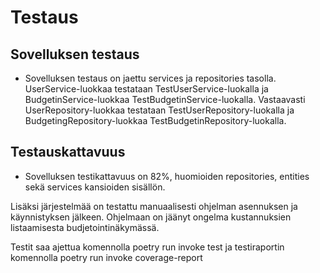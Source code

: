 # Testaus

## Sovelluksen testaus
- Sovelluksen testaus on jaettu services ja repositories tasolla. UserService-luokkaa testataan TestUserService-luokalla ja BudgetinService-luokkaa TestBudgetinService-luokalla. Vastaavasti UserRepository-luokkaa testataan TestUserRepository-luokalla ja BudgetingRepository-luokkaa TestBudgetinRepository-luokalla.

## Testauskattavuus
- Sovelluksen testikattavuus on 82%, huomioiden repositories, entities sekä services kansioiden sisällön. 


Lisäksi järjestelmää on testattu manuaalisesti ohjelman asennuksen ja käynnistyksen jälkeen. Ohjelmaan on jäänyt ongelma kustannuksien listaamisesta budjetointinäkymässä. 

Testit saa ajettua komennolla poetry run invoke test ja testiraportin komennolla poetry run invoke coverage-report



